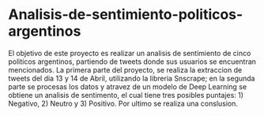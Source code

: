 # Analisis-de-sentimiento-politicos-argentinos
El objetivo de este proyecto es realizar un analisis de sentimiento de cinco politicos argentinos, partiendo de tweets donde sus usuarios se encuentran mencionados. La primera parte del proyecto, se realiza la extraccion de tweets del dia 13 y 14 de Abril, utilizando la libreria Snscrape; en la segunda parte se procesas los datos y atravez de un modelo de Deep Learning se obtiene un analisis de sentimento, el cual tiene tres posibles puntajes: 1) Negativo, 2) Neutro y 3) Positivo. Por ultimo se realiza una conslusion.
